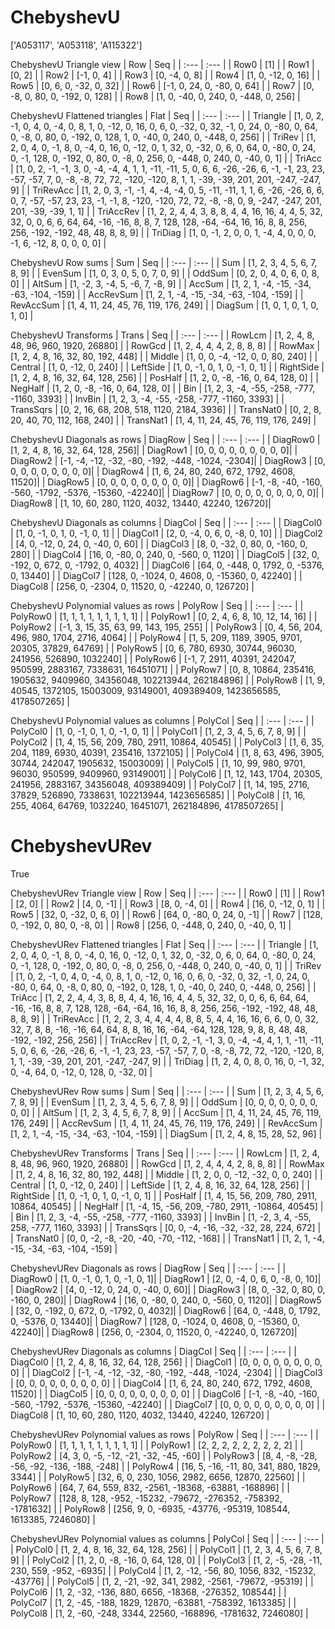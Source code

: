 # ChebyshevU
['A053117', 'A053118', 'A115322']

ChebyshevU Triangle view
|  Row   |  Seq   |
| :---   |  :---  |
| Row0 | [1] |
| Row1 | [0, 2] |
| Row2 | [-1, 0, 4] |
| Row3 | [0, -4, 0, 8] |
| Row4 | [1, 0, -12, 0, 16] |
| Row5 | [0, 6, 0, -32, 0, 32] |
| Row6 | [-1, 0, 24, 0, -80, 0, 64] |
| Row7 | [0, -8, 0, 80, 0, -192, 0, 128] |
| Row8 | [1, 0, -40, 0, 240, 0, -448, 0, 256] |

ChebyshevU Flattened triangles
| Flat      |  Seq  |
| :---      | :---  |
| Triangle  | [1, 0, 2, -1, 0, 4, 0, -4, 0, 8, 1, 0, -12, 0, 16, 0, 6, 0, -32, 0, 32, -1, 0, 24, 0, -80, 0, 64, 0, -8, 0, 80, 0, -192, 0, 128, 1, 0, -40, 0, 240, 0, -448, 0, 256] |
| TriRev    | [1, 2, 0, 4, 0, -1, 8, 0, -4, 0, 16, 0, -12, 0, 1, 32, 0, -32, 0, 6, 0, 64, 0, -80, 0, 24, 0, -1, 128, 0, -192, 0, 80, 0, -8, 0, 256, 0, -448, 0, 240, 0, -40, 0, 1] |
| TriAcc    | [1, 0, 2, -1, -1, 3, 0, -4, -4, 4, 1, 1, -11, -11, 5, 0, 6, 6, -26, -26, 6, -1, -1, 23, 23, -57, -57, 7, 0, -8, -8, 72, 72, -120, -120, 8, 1, 1, -39, -39, 201, 201, -247, -247, 9] |
| TriRevAcc | [1, 2, 0, 3, -1, -1, 4, -4, -4, 0, 5, -11, -11, 1, 1, 6, -26, -26, 6, 6, 0, 7, -57, -57, 23, 23, -1, -1, 8, -120, -120, 72, 72, -8, -8, 0, 9, -247, -247, 201, 201, -39, -39, 1, 1] |
| TriAccRev | [1, 2, 2, 4, 4, 3, 8, 8, 4, 4, 16, 16, 4, 4, 5, 32, 32, 0, 0, 6, 6, 64, 64, -16, -16, 8, 8, 7, 128, 128, -64, -64, 16, 16, 8, 8, 256, 256, -192, -192, 48, 48, 8, 8, 9] |
| TriDiag   | [1, 0, -1, 2, 0, 0, 1, -4, 4, 0, 0, 0, -1, 6, -12, 8, 0, 0, 0, 0] |

ChebyshevU Row sums
| Sum       |   Seq  |
| :---      |  :---  |
| Sum       | [1, 2, 3, 4, 5, 6, 7, 8, 9] |
| EvenSum   | [1, 0, 3, 0, 5, 0, 7, 0, 9] |
| OddSum    | [0, 2, 0, 4, 0, 6, 0, 8, 0] |
| AltSum    | [1, -2, 3, -4, 5, -6, 7, -8, 9] |
| AccSum    | [1, 2, 1, -4, -15, -34, -63, -104, -159] |
| AccRevSum | [1, 2, 1, -4, -15, -34, -63, -104, -159] |
| RevAccSum | [1, 4, 11, 24, 45, 76, 119, 176, 249] |
| DiagSum   | [1, 0, 1, 0, 1, 0, 1, 0] |

ChebyshevU Transforms
| Trans     |   Seq  |
| :---      |  :---  |
| RowLcm    | [1, 2, 4, 8, 48, 96, 960, 1920, 26880] |
| RowGcd    | [1, 2, 4, 4, 4, 2, 8, 8, 8] |
| RowMax    | [1, 2, 4, 8, 16, 32, 80, 192, 448] |
| Middle    | [1, 0, 0, -4, -12, 0, 0, 80, 240] |
| Central   | [1, 0, -12, 0, 240] |
| LeftSide  | [1, 0, -1, 0, 1, 0, -1, 0, 1] |
| RightSide | [1, 2, 4, 8, 16, 32, 64, 128, 256] |
| PosHalf   | [1, 2, 0, -8, -16, 0, 64, 128, 0] |
| NegHalf   | [1, 2, 0, -8, -16, 0, 64, 128, 0] |
| Bin       | [1, 2, 3, -4, -55, -258, -777, -1160, 3393] |
| InvBin    | [1, 2, 3, -4, -55, -258, -777, -1160, 3393] |
| TransSqrs | [0, 2, 16, 68, 208, 518, 1120, 2184, 3936] |
| TransNat0 | [0, 2, 8, 20, 40, 70, 112, 168, 240] |
| TransNat1 | [1, 4, 11, 24, 45, 76, 119, 176, 249] |

ChebyshevU Diagonals as rows
| DiagRow  |   Seq  |
| :---     |  :---  |
| DiagRow0 | [1, 2, 4, 8, 16, 32, 64, 128, 256]|
| DiagRow1 | [0, 0, 0, 0, 0, 0, 0, 0, 0]|
| DiagRow2 | [-1, -4, -12, -32, -80, -192, -448, -1024, -2304]|
| DiagRow3 | [0, 0, 0, 0, 0, 0, 0, 0, 0]|
| DiagRow4 | [1, 6, 24, 80, 240, 672, 1792, 4608, 11520]|
| DiagRow5 | [0, 0, 0, 0, 0, 0, 0, 0, 0]|
| DiagRow6 | [-1, -8, -40, -160, -560, -1792, -5376, -15360, -42240]|
| DiagRow7 | [0, 0, 0, 0, 0, 0, 0, 0, 0]|
| DiagRow8 | [1, 10, 60, 280, 1120, 4032, 13440, 42240, 126720]|

ChebyshevU Diagonals as columns
| DiagCol  |   Seq  |
| :---     |  :---  |
| DiagCol0 | [1, 0, -1, 0, 1, 0, -1, 0, 1] |
| DiagCol1 | [2, 0, -4, 0, 6, 0, -8, 0, 10] |
| DiagCol2 | [4, 0, -12, 0, 24, 0, -40, 0, 60] |
| DiagCol3 | [8, 0, -32, 0, 80, 0, -160, 0, 280] |
| DiagCol4 | [16, 0, -80, 0, 240, 0, -560, 0, 1120] |
| DiagCol5 | [32, 0, -192, 0, 672, 0, -1792, 0, 4032] |
| DiagCol6 | [64, 0, -448, 0, 1792, 0, -5376, 0, 13440] |
| DiagCol7 | [128, 0, -1024, 0, 4608, 0, -15360, 0, 42240] |
| DiagCol8 | [256, 0, -2304, 0, 11520, 0, -42240, 0, 126720] |

ChebyshevU Polynomial values as rows
| PolyRow  |   Seq  |
| :---     |  :---  |
| PolyRow0 | [1, 1, 1, 1, 1, 1, 1, 1, 1] |
| PolyRow1 | [0, 2, 4, 6, 8, 10, 12, 14, 16] |
| PolyRow2 | [-1, 3, 15, 35, 63, 99, 143, 195, 255] |
| PolyRow3 | [0, 4, 56, 204, 496, 980, 1704, 2716, 4064] |
| PolyRow4 | [1, 5, 209, 1189, 3905, 9701, 20305, 37829, 64769] |
| PolyRow5 | [0, 6, 780, 6930, 30744, 96030, 241956, 526890, 1032240] |
| PolyRow6 | [-1, 7, 2911, 40391, 242047, 950599, 2883167, 7338631, 16451071] |
| PolyRow7 | [0, 8, 10864, 235416, 1905632, 9409960, 34356048, 102213944, 262184896] |
| PolyRow8 | [1, 9, 40545, 1372105, 15003009, 93149001, 409389409, 1423656585, 4178507265] |

ChebyshevU Polynomial values as columns
| PolyCol  |   Seq  |
| :---     |  :---  |
| PolyCol0 | [1, 0, -1, 0, 1, 0, -1, 0, 1] |
| PolyCol1 | [1, 2, 3, 4, 5, 6, 7, 8, 9] |
| PolyCol2 | [1, 4, 15, 56, 209, 780, 2911, 10864, 40545] |
| PolyCol3 | [1, 6, 35, 204, 1189, 6930, 40391, 235416, 1372105] |
| PolyCol4 | [1, 8, 63, 496, 3905, 30744, 242047, 1905632, 15003009] |
| PolyCol5 | [1, 10, 99, 980, 9701, 96030, 950599, 9409960, 93149001] |
| PolyCol6 | [1, 12, 143, 1704, 20305, 241956, 2883167, 34356048, 409389409] |
| PolyCol7 | [1, 14, 195, 2716, 37829, 526890, 7338631, 102213944, 1423656585] |
| PolyCol8 | [1, 16, 255, 4064, 64769, 1032240, 16451071, 262184896, 4178507265] |

# ChebyshevURev
True

ChebyshevURev Triangle view
|  Row   |  Seq   |
| :---   |  :---  |
| Row0 | [1] |
| Row1 | [2, 0] |
| Row2 | [4, 0, -1] |
| Row3 | [8, 0, -4, 0] |
| Row4 | [16, 0, -12, 0, 1] |
| Row5 | [32, 0, -32, 0, 6, 0] |
| Row6 | [64, 0, -80, 0, 24, 0, -1] |
| Row7 | [128, 0, -192, 0, 80, 0, -8, 0] |
| Row8 | [256, 0, -448, 0, 240, 0, -40, 0, 1] |

ChebyshevURev Flattened triangles
| Flat      |  Seq  |
| :---      | :---  |
| Triangle  | [1, 2, 0, 4, 0, -1, 8, 0, -4, 0, 16, 0, -12, 0, 1, 32, 0, -32, 0, 6, 0, 64, 0, -80, 0, 24, 0, -1, 128, 0, -192, 0, 80, 0, -8, 0, 256, 0, -448, 0, 240, 0, -40, 0, 1] |
| TriRev    | [1, 0, 2, -1, 0, 4, 0, -4, 0, 8, 1, 0, -12, 0, 16, 0, 6, 0, -32, 0, 32, -1, 0, 24, 0, -80, 0, 64, 0, -8, 0, 80, 0, -192, 0, 128, 1, 0, -40, 0, 240, 0, -448, 0, 256] |
| TriAcc    | [1, 2, 2, 4, 4, 3, 8, 8, 4, 4, 16, 16, 4, 4, 5, 32, 32, 0, 0, 6, 6, 64, 64, -16, -16, 8, 8, 7, 128, 128, -64, -64, 16, 16, 8, 8, 256, 256, -192, -192, 48, 48, 8, 8, 9] |
| TriRevAcc | [1, 2, 2, 3, 4, 4, 4, 4, 8, 8, 5, 4, 4, 16, 16, 6, 6, 0, 0, 32, 32, 7, 8, 8, -16, -16, 64, 64, 8, 8, 16, 16, -64, -64, 128, 128, 9, 8, 8, 48, 48, -192, -192, 256, 256] |
| TriAccRev | [1, 0, 2, -1, -1, 3, 0, -4, -4, 4, 1, 1, -11, -11, 5, 0, 6, 6, -26, -26, 6, -1, -1, 23, 23, -57, -57, 7, 0, -8, -8, 72, 72, -120, -120, 8, 1, 1, -39, -39, 201, 201, -247, -247, 9] |
| TriDiag   | [1, 2, 4, 0, 8, 0, 16, 0, -1, 32, 0, -4, 64, 0, -12, 0, 128, 0, -32, 0] |

ChebyshevURev Row sums
| Sum       |   Seq  |
| :---      |  :---  |
| Sum       | [1, 2, 3, 4, 5, 6, 7, 8, 9] |
| EvenSum   | [1, 2, 3, 4, 5, 6, 7, 8, 9] |
| OddSum    | [0, 0, 0, 0, 0, 0, 0, 0, 0] |
| AltSum    | [1, 2, 3, 4, 5, 6, 7, 8, 9] |
| AccSum    | [1, 4, 11, 24, 45, 76, 119, 176, 249] |
| AccRevSum | [1, 4, 11, 24, 45, 76, 119, 176, 249] |
| RevAccSum | [1, 2, 1, -4, -15, -34, -63, -104, -159] |
| DiagSum   | [1, 2, 4, 8, 15, 28, 52, 96] |

ChebyshevURev Transforms
| Trans     |   Seq  |
| :---      |  :---  |
| RowLcm    | [1, 2, 4, 8, 48, 96, 960, 1920, 26880] |
| RowGcd    | [1, 2, 4, 4, 4, 2, 8, 8, 8] |
| RowMax    | [1, 2, 4, 8, 16, 32, 80, 192, 448] |
| Middle    | [1, 2, 0, 0, -12, -32, 0, 0, 240] |
| Central   | [1, 0, -12, 0, 240] |
| LeftSide  | [1, 2, 4, 8, 16, 32, 64, 128, 256] |
| RightSide | [1, 0, -1, 0, 1, 0, -1, 0, 1] |
| PosHalf   | [1, 4, 15, 56, 209, 780, 2911, 10864, 40545] |
| NegHalf   | [1, -4, 15, -56, 209, -780, 2911, -10864, 40545] |
| Bin       | [1, 2, 3, -4, -55, -258, -777, -1160, 3393] |
| InvBin    | [1, -2, 3, 4, -55, 258, -777, 1160, 3393] |
| TransSqrs | [0, 0, -4, -16, -32, -32, 28, 224, 672] |
| TransNat0 | [0, 0, -2, -8, -20, -40, -70, -112, -168] |
| TransNat1 | [1, 2, 1, -4, -15, -34, -63, -104, -159] |

ChebyshevURev Diagonals as rows
| DiagRow  |   Seq  |
| :---     |  :---  |
| DiagRow0 | [1, 0, -1, 0, 1, 0, -1, 0, 1]|
| DiagRow1 | [2, 0, -4, 0, 6, 0, -8, 0, 10]|
| DiagRow2 | [4, 0, -12, 0, 24, 0, -40, 0, 60]|
| DiagRow3 | [8, 0, -32, 0, 80, 0, -160, 0, 280]|
| DiagRow4 | [16, 0, -80, 0, 240, 0, -560, 0, 1120]|
| DiagRow5 | [32, 0, -192, 0, 672, 0, -1792, 0, 4032]|
| DiagRow6 | [64, 0, -448, 0, 1792, 0, -5376, 0, 13440]|
| DiagRow7 | [128, 0, -1024, 0, 4608, 0, -15360, 0, 42240]|
| DiagRow8 | [256, 0, -2304, 0, 11520, 0, -42240, 0, 126720]|

ChebyshevURev Diagonals as columns
| DiagCol  |   Seq  |
| :---     |  :---  |
| DiagCol0 | [1, 2, 4, 8, 16, 32, 64, 128, 256] |
| DiagCol1 | [0, 0, 0, 0, 0, 0, 0, 0, 0] |
| DiagCol2 | [-1, -4, -12, -32, -80, -192, -448, -1024, -2304] |
| DiagCol3 | [0, 0, 0, 0, 0, 0, 0, 0, 0] |
| DiagCol4 | [1, 6, 24, 80, 240, 672, 1792, 4608, 11520] |
| DiagCol5 | [0, 0, 0, 0, 0, 0, 0, 0, 0] |
| DiagCol6 | [-1, -8, -40, -160, -560, -1792, -5376, -15360, -42240] |
| DiagCol7 | [0, 0, 0, 0, 0, 0, 0, 0, 0] |
| DiagCol8 | [1, 10, 60, 280, 1120, 4032, 13440, 42240, 126720] |

ChebyshevURev Polynomial values as rows
| PolyRow  |   Seq  |
| :---     |  :---  |
| PolyRow0 | [1, 1, 1, 1, 1, 1, 1, 1, 1] |
| PolyRow1 | [2, 2, 2, 2, 2, 2, 2, 2, 2] |
| PolyRow2 | [4, 3, 0, -5, -12, -21, -32, -45, -60] |
| PolyRow3 | [8, 4, -8, -28, -56, -92, -136, -188, -248] |
| PolyRow4 | [16, 5, -16, -11, 80, 341, 880, 1829, 3344] |
| PolyRow5 | [32, 6, 0, 230, 1056, 2982, 6656, 12870, 22560] |
| PolyRow6 | [64, 7, 64, 559, 832, -2561, -18368, -63881, -168896] |
| PolyRow7 | [128, 8, 128, -952, -15232, -79672, -276352, -758392, -1781632] |
| PolyRow8 | [256, 9, 0, -6935, -43776, -95319, 108544, 1613385, 7246080] |

ChebyshevURev Polynomial values as columns
| PolyCol  |   Seq  |
| :---     |  :---  |
| PolyCol0 | [1, 2, 4, 8, 16, 32, 64, 128, 256] |
| PolyCol1 | [1, 2, 3, 4, 5, 6, 7, 8, 9] |
| PolyCol2 | [1, 2, 0, -8, -16, 0, 64, 128, 0] |
| PolyCol3 | [1, 2, -5, -28, -11, 230, 559, -952, -6935] |
| PolyCol4 | [1, 2, -12, -56, 80, 1056, 832, -15232, -43776] |
| PolyCol5 | [1, 2, -21, -92, 341, 2982, -2561, -79672, -95319] |
| PolyCol6 | [1, 2, -32, -136, 880, 6656, -18368, -276352, 108544] |
| PolyCol7 | [1, 2, -45, -188, 1829, 12870, -63881, -758392, 1613385] |
| PolyCol8 | [1, 2, -60, -248, 3344, 22560, -168896, -1781632, 7246080] |

